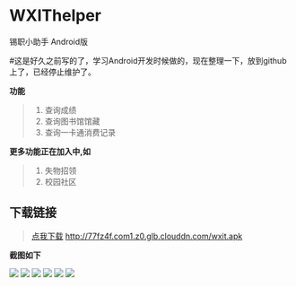 # WXIThelper
锡职小助手 Android版

#这是好久之前写的了，学习Android开发时候做的，现在整理一下，放到github上了，已经停止维护了。

**功能**

 > 1. 查询成绩
 > 2. 查询图书馆馆藏
 > 3. 查询一卡通消费记录
 
**更多功能正在加入中,如**
 > 1. 失物招领
 > 2. 校园社区



**下载链接**
----

> [点我下载](http://77fz4f.com1.z0.glb.clouddn.com/wxit.apk)
> http://77fz4f.com1.z0.glb.clouddn.com/wxit.apk

**截图如下**

![](https://leanote.com/api/file/getImage?fileId=564dd6c9ab64417111000865)
![](https://leanote.com/api/file/getImage?fileId=564dd6c9ab64417111000861)
![](https://leanote.com/api/file/getImage?fileId=564dd6c9ab64417111000860)
![](https://leanote.com/api/file/getImage?fileId=564dd6c9ab64417111000864)
![](https://leanote.com/api/file/getImage?fileId=564dd6c9ab64417111000863)
![](https://leanote.com/api/file/getImage?fileId=564dd6c9ab6441711100085f)





